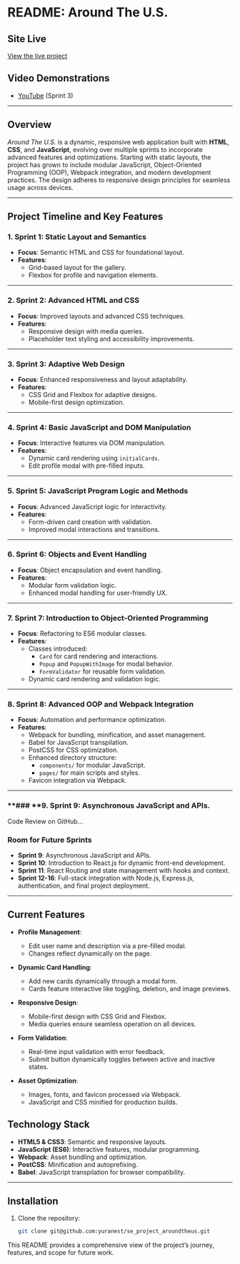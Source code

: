 # **README: Around The U.S.**

## **Site Live**

[View the live project](https://yuranest.github.io/se_project_aroundtheus/)

## **Video Demonstrations**

- [YouTube](https://youtu.be/lti4sc5kPlw) (Sprint 3)

---

## **Overview**

_Around The U.S._ is a dynamic, responsive web application built with **HTML**, **CSS**, and **JavaScript**, evolving over multiple sprints to incorporate advanced features and optimizations. Starting with static layouts, the project has grown to include modular JavaScript, Object-Oriented Programming (OOP), Webpack integration, and modern development practices. The design adheres to responsive design principles for seamless usage across devices.

---

## **Project Timeline and Key Features**

### **1. Sprint 1: Static Layout and Semantics**

- **Focus**: Semantic HTML and CSS for foundational layout.
- **Features**:
  - Grid-based layout for the gallery.
  - Flexbox for profile and navigation elements.

---

### **2. Sprint 2: Advanced HTML and CSS**

- **Focus**: Improved layouts and advanced CSS techniques.
- **Features**:
  - Responsive design with media queries.
  - Placeholder text styling and accessibility improvements.

---

### **3. Sprint 3: Adaptive Web Design**

- **Focus**: Enhanced responsiveness and layout adaptability.
- **Features**:
  - CSS Grid and Flexbox for adaptive designs.
  - Mobile-first design optimization.

---

### **4. Sprint 4: Basic JavaScript and DOM Manipulation**

- **Focus**: Interactive features via DOM manipulation.
- **Features**:
  - Dynamic card rendering using `initialCards`.
  - Edit profile modal with pre-filled inputs.

---

### **5. Sprint 5: JavaScript Program Logic and Methods**

- **Focus**: Advanced JavaScript logic for interactivity.
- **Features**:
  - Form-driven card creation with validation.
  - Improved modal interactions and transitions.

---

### **6. Sprint 6: Objects and Event Handling**

- **Focus**: Object encapsulation and event handling.
- **Features**:
  - Modular form validation logic.
  - Enhanced modal handling for user-friendly UX.

---

### **7. Sprint 7: Introduction to Object-Oriented Programming**

- **Focus**: Refactoring to ES6 modular classes.
- **Features**:
  - Classes introduced:
    - `Card` for card rendering and interactions.
    - `Popup` and `PopupWithImage` for modal behavior.
    - `FormValidator` for reusable form validation.
  - Dynamic card rendering and validation logic.

---

### **8. Sprint 8: Advanced OOP and Webpack Integration**

- **Focus**: Automation and performance optimization.
- **Features**:
  - Webpack for bundling, minification, and asset management.
  - Babel for JavaScript transpilation.
  - PostCSS for CSS optimization.
  - Enhanced directory structure:
    - `components/` for modular JavaScript.
    - `pages/` for main scripts and styles.
  - Favicon integration via Webpack.

---

### **### **9. Sprint 9: Asynchronous JavaScript and APIs.

Code Review on GitHub...

### **Room for Future Sprints**

- **Sprint 9**: Asynchronous JavaScript and APIs.
- **Sprint 10**: Introduction to React.js for dynamic front-end development.
- **Sprint 11**: React Routing and state management with hooks and context.
- **Sprint 12-16**: Full-stack integration with Node.js, Express.js, authentication, and final project deployment.

---

## **Current Features**

- **Profile Management**:

  - Edit user name and description via a pre-filled modal.
  - Changes reflect dynamically on the page.

- **Dynamic Card Handling**:

  - Add new cards dynamically through a modal form.
  - Cards feature interactive like toggling, deletion, and image previews.

- **Responsive Design**:

  - Mobile-first design with CSS Grid and Flexbox.
  - Media queries ensure seamless operation on all devices.

- **Form Validation**:

  - Real-time input validation with error feedback.
  - Submit button dynamically toggles between active and inactive states.

- **Asset Optimization**:
  - Images, fonts, and favicon processed via Webpack.
  - JavaScript and CSS minified for production builds.

## Technology Stack

- **HTML5 & CSS3**: Semantic and responsive layouts.
- **JavaScript (ES6)**: Interactive features, modular programming.
- **Webpack**: Asset bundling and optimization.
- **PostCSS**: Minification and autoprefixing.
- **Babel**: JavaScript transpilation for browser compatibility.

---

## **Installation**

1. Clone the repository:
   ```bash
   git clone git@github.com:yuranest/se_project_aroundtheus.git
   ```

This README provides a comprehensive view of the project’s journey, features, and scope for future work.
